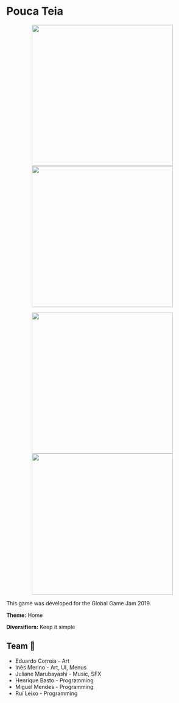 # Pouca Teia


<p align="center">
  <img src="https://ggj.s3.amazonaws.com/styles/game_sidebar__wide/featured_image/2019/01/220295/img_5699_0.png?itok=M-qYeYjC&timestamp=1548608241" width="370">
  <img src="https://ggj.s3.amazonaws.com/styles/game_content__wide/games/screenshots/capture_208.png?itok=V-BJ57JE&timestamp=1548608241" width="370"> 
</p>

<p align="center">
  <img src="https://ggj.s3.amazonaws.com/styles/game_content__wide/games/screenshots/capture2_71.png?itok=CURY0DKb&timestamp=1548719470" width="370">
  <img src="https://ggj.s3.amazonaws.com/styles/game_content__wide/games/screenshots/capture3_47.png?itok=MpYAMs4G&timestamp=1548719470" width="370"> 
</p>

This game was developed for the Global Game Jam 2019.

**Theme:** Home

**Diversifiers:** Keep it simple

## Team 👥

- Eduardo Correia - Art
- Inês Merino - Art, UI, Menus
- Juliane Marubayashi - Music, SFX
- Henrique Basto - Programming
- Miguel Mendes - Programming
- Rui Leixo - Programming
